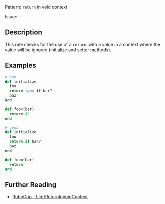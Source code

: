Pattern: `return` in void context

Issue: -

## Description

This rule checks for the use of a `return `with a value in a context
where the value will be ignored (initialize and setter methods).

## Examples

```ruby
# bad
def initialize
  foo
  return :qux if bar?
  baz
end

def foo=(bar)
  return 42
end
```
```ruby
# good
def initialize
  foo
  return if bar?
  baz
end

def foo=(bar)
  return
end
```

## Further Reading

* [RuboCop - Lint/ReturnInVoidContext](https://rubocop.readthedocs.io/en/latest/cops_lint/#lintreturninvoidcontext)
